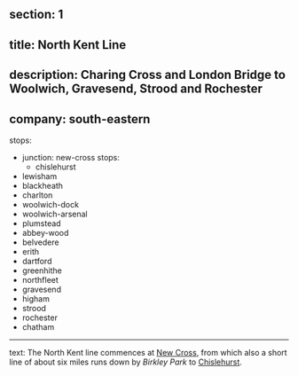 ﻿section: 1
----
title: North Kent Line
----
description: Charing Cross and London Bridge to Woolwich, Gravesend, Strood and Rochester
----
company: south-eastern
----
stops:
- junction: new-cross
  stops:
    - chislehurst
- lewisham
- blackheath
- charlton
- woolwich-dock
- woolwich-arsenal
- plumstead
- abbey-wood
- belvedere
- erith
- dartford
- greenhithe
- northfleet
- gravesend
- higham
- strood
- rochester
- chatham
----
text: The North Kent line commences at [New Cross](/stations/new-cross), from which also a short line of about six miles runs down by *Birkley Park* to [Chislehurst](/stations/chislehurst).
